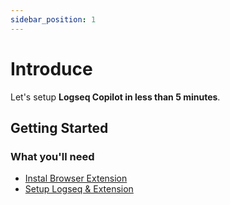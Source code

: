 ```yaml
---
sidebar_position: 1
---
```


# Introduce

Let's setup **Logseq Copilot in less than 5 minutes**.

## Getting Started


### What you'll need

- [Instal Browser Extension](/docs/install.md)
- [Setup Logseq & Extension](/docs/setup.md)


